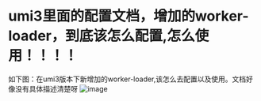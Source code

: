 # umi3里面的配置文档，增加的worker-loader，到底该怎么配置,怎么使用！！！！

如下图：在umi3版本下新增加的worker-loader,该怎么去配置以及使用。文档好像没有具体描述清楚呀
![image](https://user-images.githubusercontent.com/39461376/210698398-19ae012f-9308-41cd-a3bb-3df7ba9ffbd2.png)
